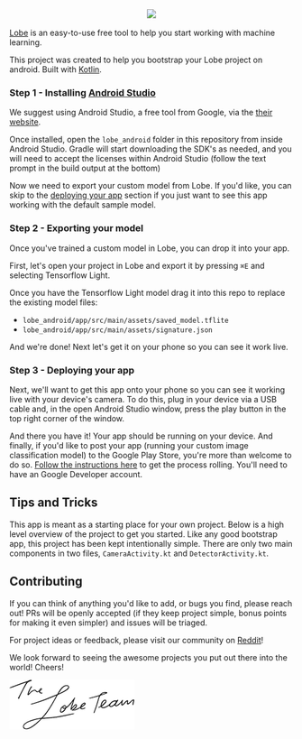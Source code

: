 <div style="text-align:center"><img src="https://github.com/lobe/android-bootstrap/raw/main/assets/header.jpg" /></div>

[Lobe](http://lobe.ai/) is an easy-to-use free tool to help you start working with machine learning.

This project was created to help you bootstrap your Lobe project on android. Built with [Kotlin](https://kotlinlang.org).

### Step 1 - Installing [Android Studio](https://developer.android.com/studio)

We suggest using Android Studio, a free tool from Google, via the [their website](https://developer.android.com/studio). 

Once installed, open the `lobe_android` folder in this repository from inside Android Studio. Gradle will start downloading the SDK's as needed, and you will need to accept the licenses within Android Studio (follow the text prompt in the build output at the bottom)

Now we need to export your custom model from Lobe. If you'd like, you can skip to the [deploying your app](#deploying-your-app) section if you just want to see this app working with the default sample model.

### Step 2 - Exporting your model

Once you've trained a custom model in Lobe, you can drop it into your app.

First, let's open your project in Lobe and export it by pressing `⌘E` and selecting Tensorflow Light.

Once you have the Tensorflow Light model drag it into this repo to replace the existing model files: 
* `lobe_android/app/src/main/assets/saved_model.tflite`
* `lobe_android/app/src/main/assets/signature.json`

And we're done! Next let's get it on your phone so you can see it work live.

### Step 3 - Deploying your app

Next, we'll want to get this app onto your phone so you can see it working live with your device's camera. To do this, plug in your device via a USB cable and, in the open Android Studio window, press the play button in the top right corner of the window.

And there you have it! Your app should be running on your device. And finally, if you'd like to post your app (running your custom image classification model) to the Google Play Store, you're more than welcome to do so. [Follow the instructions here](https://support.google.com/googleplay/android-developer/answer/113469?hl=en) to get the process rolling. You'll need to have an Google Developer account.

## Tips and Tricks

This app is meant as a starting place for your own project. Below is a high level overview of the project to get you started. Like any good bootstrap app, this project has been kept intentionally simple. There are only two main components in two files, `CameraActivity.kt` and `DetectorActivity.kt`.

## Contributing

If you can think of anything you'd like to add, or bugs you find, please reach out! PRs will be openly accepted (if they keep project simple, bonus points for making it even simpler) and issues will be triaged.

For project ideas or feedback, please visit our community on [Reddit](https://www.reddit.com/r/Lobe/)!

We look forward to seeing the awesome projects you put out there into the world! Cheers!

![team sig](https://github.com/lobe/iOS-bootstrap/raw/master/assets/lobeteam.png)
